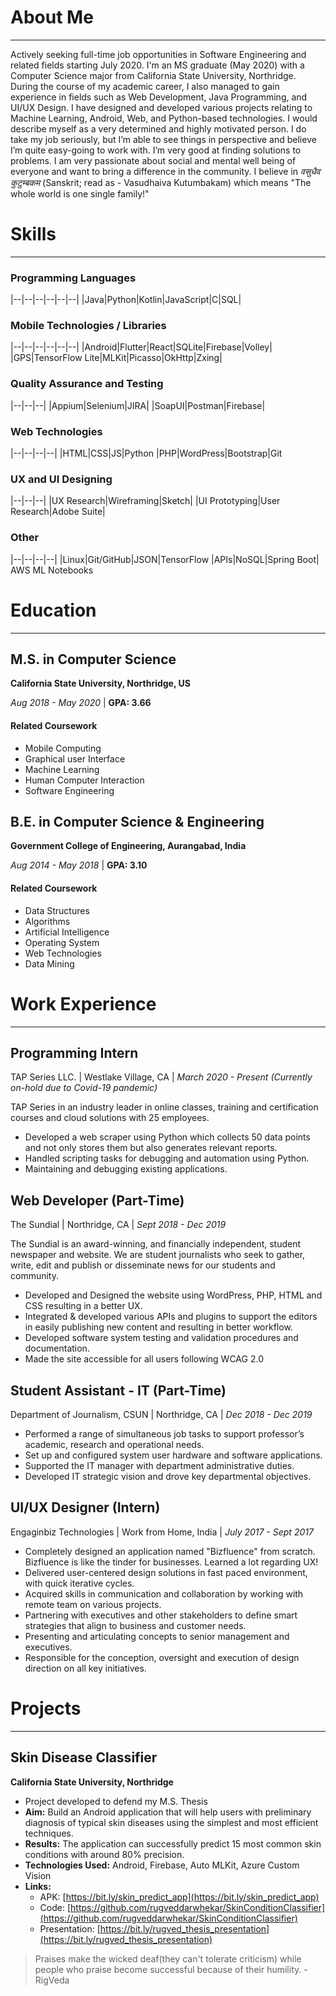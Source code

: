 # About Me 
---
Actively seeking full-time job opportunities in Software Engineering and related fields starting July 2020. I'm an MS graduate (May 2020) with a Computer Science major from California State University, Northridge. During the course of my academic career, I also managed to gain experience in fields such as Web Development, Java Programming, and UI/UX Design. I have designed and developed various projects relating to Machine Learning, Android, Web, and Python-based technologies. I would describe myself as a very determined and highly motivated person. I do take my job seriously, but I’m able to see things in perspective and believe I’m quite easy-going to work with. I’m very good at finding solutions to problems. I am very passionate about social and mental well being of everyone and want to bring a difference in the community. I believe in *वसुधैव कुटुम्बकम* (Sanskrit; read as - Vasudhaiva Kutumbakam) which means "The whole world is one single family!" 

# Skills
---

### Programming Languages

|--|--|--|--|--|--|
|Java|Python|Kotlin|JavaScript|C|SQL|

### Mobile Technologies / Libraries

|--|--|--|--|--|--|
|Android|Flutter|React|SQLite|Firebase|Volley|
|GPS|TensorFlow Lite|MLKit|Picasso|OkHttp|Zxing|

### Quality Assurance and Testing

|--|--|--|
|Appium|Selenium|JIRA|
|SoapUI|Postman|Firebase|

### Web Technologies

|--|--|--|--|
|HTML|CSS|JS|Python
|PHP|WordPress|Bootstrap|Git

### UX and UI Designing

|--|--|--|
|UX Research|Wireframing|Sketch|
|UI Prototyping|User Research|Adobe Suite|

### Other

|--|--|--|--|
|Linux|Git/GitHub|JSON|TensorFlow
|APIs|NoSQL|Spring Boot| AWS ML Notebooks


# Education
---

## M.S. in Computer Science
**California State University, Northridge, US**

*Aug 2018 - May 2020* | 
**GPA: 3.66**

#### Related Coursework
- Mobile Computing
- Graphical user Interface
- Machine Learning
- Human Computer Interaction
- Software Engineering


## B.E. in Computer Science & Engineering
**Government College of Engineering, Aurangabad, India**

*Aug 2014 - May 2018* | 
**GPA: 3.10**

#### Related Coursework
- Data Structures
- Algorithms
- Artificial Intelligence
- Operating System
- Web Technologies
- Data Mining


# Work Experience
---

## Programming Intern 
TAP Series LLC. | 
Westlake Village, CA | 
_March 2020 - Present (Currently on-hold due to Covid-19 pandemic)_

TAP Series in an industry leader in online classes, training and certification courses and cloud solutions with 25 employees.
- Developed a web scraper using Python which collects 50 data points and not only stores them but also generates relevant reports. 
- Handled scripting tasks for debugging and automation using Python.
- Maintaining and debugging existing applications.

## Web Developer (Part-Time) 
The Sundial | 
Northridge, CA | 
_Sept 2018 - Dec 2019_

The Sundial is an award-winning, and financially independent, student newspaper and website. We are student journalists who  seek to gather, write, edit and publish or disseminate news for our students and community.
- Developed and Designed the website using WordPress, PHP, HTML and CSS resulting in a better UX.
- Integrated & developed various APIs and plugins to support the editors in easily publishing new content and resulting in better workflow.
- Developed software system testing and validation procedures and documentation.
- Made the site accessible for all users following WCAG 2.0

## Student Assistant - IT (Part-Time) 
Department of Journalism, CSUN | 
Northridge, CA | 
_Dec 2018 - Dec 2019_

- Performed a range of simultaneous job tasks to support professor’s academic, research and operational needs.  
- Set up and configured system user hardware and software applications.  
- Supported the IT manager with department administrative duties.  
- Developed IT strategic vision and drove key departmental objectives.

## UI/UX Designer (Intern) 
Engaginbiz Technologies | 
Work from Home, India | 
_July 2017 - Sept 2017_

- Completely designed an application named "Bizfluence" from scratch. Bizfluence is like the tinder for businesses. Learned a lot regarding UX!  
- Delivered user-centered design solutions in fast paced environment, with quick iterative cycles.  
- Acquired skills in communication and collaboration by working with remote team on various projects.  
- Partnering with executives and other stakeholders to define smart strategies that align to business and customer needs.  
- Presenting and articulating concepts to senior management and executives.  
- Responsible for the conception, oversight and execution of design direction on all key initiatives.

# Projects

---

## Skin Disease Classifier 
**California State University, Northridge**
- Project developed to defend my M.S. Thesis
- **Aim:** Build an Android application that will help users with preliminary diagnosis of typical skin diseases using the simplest and most efficient techniques.
- **Results:** The application can successfully predict 15 most common skin conditions with around 80% precision. 
- **Technologies Used:** Android, Firebase, Auto MLKit, Azure Custom Vision
- **Links:** 
	- APK: [https://bit.ly/skin_predict_app](https://bit.ly/skin_predict_app)
	- Code: [https://github.com/rugveddarwhekar/SkinConditionClassifier](https://github.com/rugveddarwhekar/SkinConditionClassifier)
	- Presentation: [https://bit.ly/rugved_thesis_presentation](https://bit.ly/rugved_thesis_presentation)
  
  
> Praises make the wicked deaf(they can't tolerate criticism) while people who praise become successful because of their humility.
> -RigVeda
